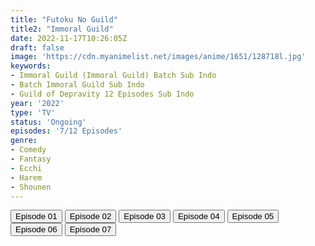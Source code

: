 ```yaml
---
title: "Futoku No Guild"
title2: "Immoral Guild"
date: 2022-11-17T10:26:05Z
draft: false
image: 'https://cdn.myanimelist.net/images/anime/1651/128718l.jpg'
keywords:
- Immoral Guild (Immoral Guild) Batch Sub Indo
- Batch Immoral Guild Sub Indo
- Guild of Depravity 12 Episodes Sub Indo
year: '2022'
type: 'TV'
status: 'Ongoing'
episodes: '7/12 Episodes'
genre:
- Comedy
- Fantasy
- Ecchi
- Harem
- Shounen
---
```


<div class="d-g gg-5 gtc-r ai-c">
<button onclick="window.open('?arc=jeG2xQUL2p_20221027/1/MP4/Kuramanime-FTGUILD-01-480p-Huntersekai','_blank')">Episode 01</button>
<button onclick="window.open('?arc=jeG2xQUL2p_20221027/2/MP4/Kuramanime-FTGUILD-02-480p-Huntersekai','_blank')">Episode 02</button>
<button onclick="window.open('?arc=jeG2xQUL2p_20221027/3/MP4/Kuramanime-FTGUILD-03-480p-Huntersekai','_blank')">Episode 03</button>
<button onclick="window.open('?arc=9vvyeLsfx0_20221027/4/MP4/Kuramanime-FTGUILD-04-480p-Huntersekai','_blank')">Episode 04</button>
<button onclick="window.open('?arc=fdpPvkZZxL_20221103/5/MP4/Kuramanime-FTGUILD-05-480p-Huntersekai','_blank')">Episode 05</button>
<button onclick="window.open('?arc=SUU7e7xZaE_20221110/6/MP4/Kuramanime-FTGUILD-06-480p-Huntersekai','_blank')">Episode 06</button>
<button onclick="window.open('?arc=7Rxx92rT7W_20221117/7/MP4/Kuramanime-FTGUILD-07-480p-Huntersekai','_blank')">Episode 07</button>
</div>